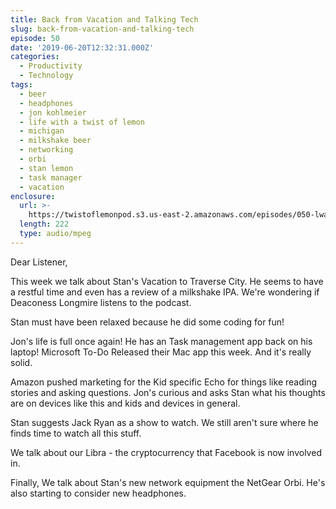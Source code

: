 ```yaml
---
title: Back from Vacation and Talking Tech
slug: back-from-vacation-and-talking-tech
episode: 50
date: '2019-06-20T12:32:31.000Z'
categories:
  - Productivity
  - Technology
tags:
  - beer
  - headphones
  - jon kohlmeier
  - life with a twist of lemon
  - michigan
  - milkshake beer
  - networking
  - orbi
  - stan lemon
  - task manager
  - vacation
enclosure:
  url: >-
    https://twistoflemonpod.s3.us-east-2.amazonaws.com/episodes/050-lwatol-20190620.mp3
  length: 222
  type: audio/mpeg
---
```


Dear Listener,

This week we talk about Stan's Vacation to Traverse City. He seems to have a restful time and even has a review of a milkshake IPA. We're wondering if Deaconess Longmire listens to the podcast.

Stan must have been relaxed because he did some coding for fun!

Jon's life is full once again! He has an Task management app back on his laptop! Microsoft To-Do Released their Mac app this week. And it's really solid.

Amazon pushed marketing for the Kid specific Echo for things like reading stories and asking questions. Jon's curious and asks Stan what his thoughts are on devices like this and kids and devices in general.

Stan suggests Jack Ryan as a show to watch. We still aren't sure where he finds time to watch all this stuff.

We talk about our Libra - the cryptocurrency that Facebook is now involved in.

Finally, We talk about Stan's new network equipment the NetGear Orbi. He's also starting to consider new headphones.

